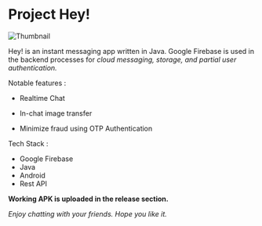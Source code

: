 # Project Hey!


![Thumbnail](https://user-images.githubusercontent.com/95049059/219903740-8fe62975-c8a8-48a7-8b59-c132faaca8e2.jpg)

Hey! is an instant messaging app written in Java. Google Firebase is used in the backend processes for _cloud messaging, storage, and partial user authentication._ 

Notable features :

 - Realtime Chat

 - In-chat image transfer

 - Minimize fraud using OTP Authentication
 
 Tech Stack :
 - Google Firebase
 - Java
 - Android
 - Rest API

__Working APK is uploaded in the release section.__

_Enjoy chatting with your friends. Hope you like it._

